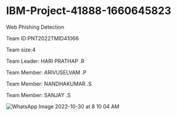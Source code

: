 # IBM-Project-41888-1660645823
Web Phishing Detection

Team ID:PNT2022TMID41066

Team size:4  

Team Leader: HARI PRATHAP .R 

Team Member: ARIVUSELVAM  .P 

Team Member: NANDHAKUMAR  .S

Team Member: SANJAY .S



![WhatsApp Image 2022-10-30 at 8 10 04 AM](https://user-images.githubusercontent.com/110247347/199789471-ade7e482-28d0-4a14-b443-da8e0cce43d6.jpeg)
